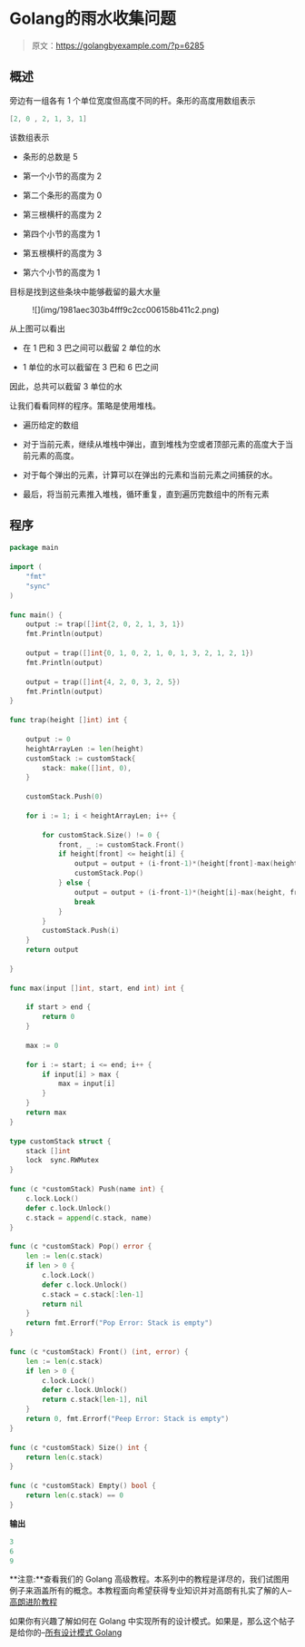 # Golang的雨水收集问题

> 原文：<https://golangbyexample.com/?p=6285>

## **概述**

旁边有一组各有 1 个单位宽度但高度不同的杆。条形的高度用数组表示

```go
[2, 0 , 2, 1, 3, 1]
```

该数组表示

*   条形的总数是 5

*   第一个小节的高度为 2

*   第二个条形的高度为 0

*   第三根横杆的高度为 2

*   第四个小节的高度为 1

*   第五根横杆的高度为 3

*   第六个小节的高度为 1

目标是找到这些条块中能够截留的最大水量

<figure class="wp-block-image size-full">![](img/1981aec303b4fff9c2cc006158b411c2.png)</figure>

从上图可以看出

*   在 1 巴和 3 巴之间可以截留 2 单位的水

*   1 单位的水可以截留在 3 巴和 6 巴之间

因此，总共可以截留 3 单位的水

让我们看看同样的程序。策略是使用堆栈。

*   遍历给定的数组

*   对于当前元素，继续从堆栈中弹出，直到堆栈为空或者顶部元素的高度大于当前元素的高度。

*   对于每个弹出的元素，计算可以在弹出的元素和当前元素之间捕获的水。

*   最后，将当前元素推入堆栈，循环重复，直到遍历完数组中的所有元素

## **程序**

```go
package main

import (
	"fmt"
	"sync"
)

func main() {
	output := trap([]int{2, 0, 2, 1, 3, 1})
	fmt.Println(output)

	output = trap([]int{0, 1, 0, 2, 1, 0, 1, 3, 2, 1, 2, 1})
	fmt.Println(output)

	output = trap([]int{4, 2, 0, 3, 2, 5})
	fmt.Println(output)
}

func trap(height []int) int {

	output := 0
	heightArrayLen := len(height)
	customStack := customStack{
		stack: make([]int, 0),
	}

	customStack.Push(0)

	for i := 1; i < heightArrayLen; i++ {

		for customStack.Size() != 0 {
			front, _ := customStack.Front()
			if height[front] <= height[i] {
				output = output + (i-front-1)*(height[front]-max(height, front+1, i-1))
				customStack.Pop()
			} else {
				output = output + (i-front-1)*(height[i]-max(height, front+1, i-1))
				break
			}
		}
		customStack.Push(i)
	}
	return output

}

func max(input []int, start, end int) int {

	if start > end {
		return 0
	}

	max := 0

	for i := start; i <= end; i++ {
		if input[i] > max {
			max = input[i]
		}
	}
	return max
}

type customStack struct {
	stack []int
	lock  sync.RWMutex
}

func (c *customStack) Push(name int) {
	c.lock.Lock()
	defer c.lock.Unlock()
	c.stack = append(c.stack, name)
}

func (c *customStack) Pop() error {
	len := len(c.stack)
	if len > 0 {
		c.lock.Lock()
		defer c.lock.Unlock()
		c.stack = c.stack[:len-1]
		return nil
	}
	return fmt.Errorf("Pop Error: Stack is empty")
}

func (c *customStack) Front() (int, error) {
	len := len(c.stack)
	if len > 0 {
		c.lock.Lock()
		defer c.lock.Unlock()
		return c.stack[len-1], nil
	}
	return 0, fmt.Errorf("Peep Error: Stack is empty")
}

func (c *customStack) Size() int {
	return len(c.stack)
}

func (c *customStack) Empty() bool {
	return len(c.stack) == 0
}
```

**输出**

```go
3
6
9
```

**注意:**查看我们的 Golang 高级教程。本系列中的教程是详尽的，我们试图用例子来涵盖所有的概念。本教程面向希望获得专业知识并对高朗有扎实了解的人–[高朗进阶教程](https://golangbyexample.com/golang-comprehensive-tutorial/)

如果你有兴趣了解如何在 Golang 中实现所有的设计模式。如果是，那么这个帖子是给你的–[所有设计模式 Golang](https://golangbyexample.com/all-design-patterns-golang/)